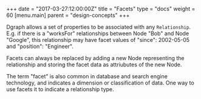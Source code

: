 +++
date = "2017-03-27:12:00:00Z"
title = "Facets"
type = "docs"
weight = 60
[menu.main]
    parent = "design-concepts"
+++

Dgraph allows a set of properties to be associated with any `Relationship`. E.g. if there is a "worksFor" relationships between Node "Bob" and Node "Google", this relationship may have facet values of "since": 2002-05-05 and "position": "Engineer".

Facets can always be replaced by adding a new Node representing the relationship and storing the facet data as attriubutes of the new Node.

The term "facet" is also common in database and search engine technology, and indicates a dimension or classification of data. One way to use facets it to indicate a relationship type.
